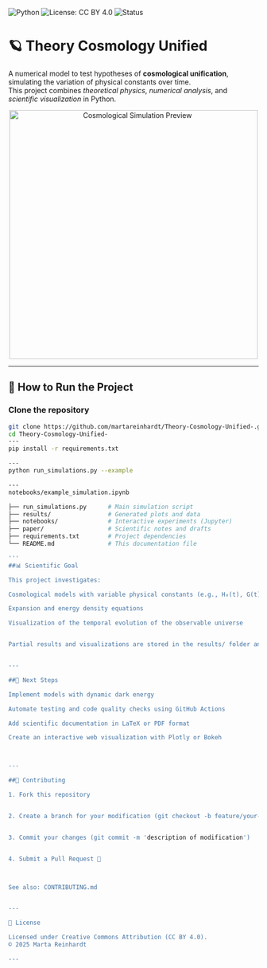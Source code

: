 ![Python](https://img.shields.io/badge/Python-3.11-blue) ![License: CC BY 4.0](https://img.shields.io/badge/license-CC--BY--4.0-lightgrey) ![Status](https://img.shields.io/badge/status-active-success)

# 🪐 Theory Cosmology Unified

A numerical model to test hypotheses of **cosmological unification**, simulating the variation of physical constants over time.  
This project combines *theoretical physics*, *numerical analysis*, and *scientific visualization* in Python.

<p align="center">
  <img src="results/sample_cosmology_plot.png" width="500" alt="Cosmological Simulation Preview">
</p>

---

## 🚀 How to Run the Project

###  Clone the repository  
```bash
git clone https://github.com/martareinhardt/Theory-Cosmology-Unified-.git
cd Theory-Cosmology-Unified-
---
pip install -r requirements.txt

---
python run_simulations.py --example

---
notebooks/example_simulation.ipynb

├── run_simulations.py      # Main simulation script  
├── results/                # Generated plots and data  
├── notebooks/              # Interactive experiments (Jupyter)  
├── paper/                  # Scientific notes and drafts  
├── requirements.txt        # Project dependencies  
└── README.md               # This documentation file

'''
##📊 Scientific Goal

This project investigates:

Cosmological models with variable physical constants (e.g., H₀(t), G(t))

Expansion and energy density equations

Visualization of the temporal evolution of the observable universe


Partial results and visualizations are stored in the results/ folder and documented in paper/.


---

##🔭 Next Steps

Implement models with dynamic dark energy

Automate testing and code quality checks using GitHub Actions

Add scientific documentation in LaTeX or PDF format

Create an interactive web visualization with Plotly or Bokeh



---

##🤝 Contributing

1. Fork this repository


2. Create a branch for your modification (git checkout -b feature/your-feature-name)


3. Commit your changes (git commit -m 'description of modification')


4. Submit a Pull Request 🚀



See also: CONTRIBUTING.md


---

📜 License

Licensed under Creative Commons Attribution (CC BY 4.0).
© 2025 Marta Reinhardt

---

